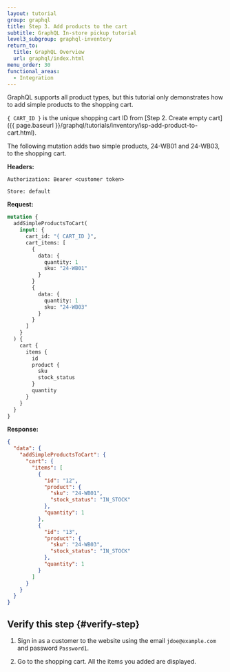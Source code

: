 ```yaml
---
layout: tutorial
group: graphql
title: Step 3. Add products to the cart
subtitle: GraphQL In-store pickup tutorial
level3_subgroup: graphql-inventory
return_to:
  title: GraphQL Overview
  url: graphql/index.html
menu_order: 30
functional_areas:
  - Integration
---
```


GraphQL supports all product types, but this tutorial only demonstrates how to add simple products to the shopping cart.

`{ CART_ID }` is the unique shopping cart ID from [Step 2. Create empty cart]({{ page.baseurl }}/graphql/tutorials/inventory/isp-add-product-to-cart.html).

The following mutation adds two simple products, 24-WB01 and 24-WB03, to the shopping cart.

**Headers:**

`Authorization: Bearer <customer token>`

`Store: default`

**Request:**

```graphql
mutation {
  addSimpleProductsToCart(
    input: {
      cart_id: "{ CART_ID }",
      cart_items: [
        {
          data: {
            quantity: 1
            sku: "24-WB01"
          }
        }
        {
          data: {
            quantity: 1
            sku: "24-WB03"
          }
        }
      ]
    }
  ) {
    cart {
      items {
        id
        product {
          sku
          stock_status
        }
        quantity
      }
    }
  }
}
```

**Response:**

```json
{
  "data": {
    "addSimpleProductsToCart": {
      "cart": {
        "items": [
          {
            "id": "12",
            "product": {
              "sku": "24-WB01",
              "stock_status": "IN_STOCK"
            },
            "quantity": 1
          },
          {
            "id": "13",
            "product": {
              "sku": "24-WB03",
              "stock_status": "IN_STOCK"
            },
            "quantity": 1
          }
        ]
      }
    }
  }
}
```

## Verify this step {#verify-step}

1. Sign in as a customer to the website using the email `jdoe@example.com` and password `Password1`.

1. Go to the shopping cart. All the items you added are displayed.
